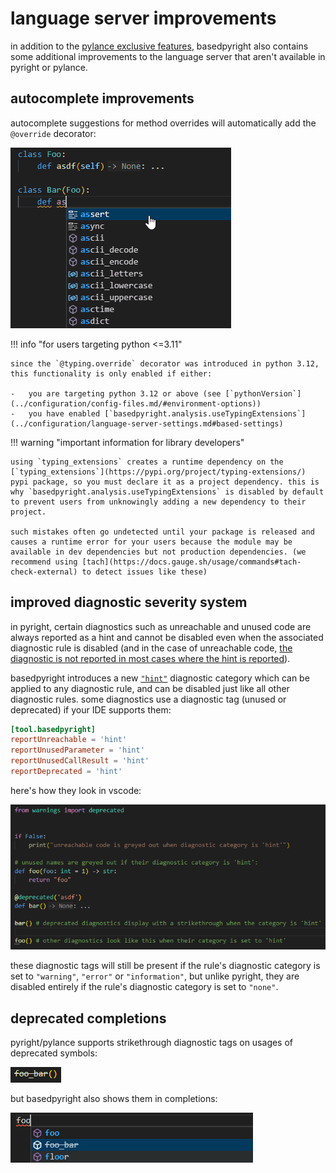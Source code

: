 # language server improvements

in addition to the [pylance exclusive features](./pylance-features.md), basedpyright also contains some additional improvements to the language server that aren't available in pyright or pylance.

## autocomplete improvements

autocomplete suggestions for method overrides will automatically add the `@override` decorator:

![](./override-decorator-completions.gif)

!!! info "for users targeting python <=3.11"

    since the `@typing.override` decorator was introduced in python 3.12, this functionality is only enabled if either:

    -   you are targeting python 3.12 or above (see [`pythonVersion`](../configuration/config-files.md/#environment-options))
    -   you have enabled [`basedpyright.analysis.useTypingExtensions`](../configuration/language-server-settings.md#based-settings)

!!! warning "important information for library developers"

    using `typing_extensions` creates a runtime dependency on the [`typing_extensions`](https://pypi.org/project/typing-extensions/) pypi package, so you must declare it as a project dependency. this is why `basedpyright.analysis.useTypingExtensions` is disabled by default to prevent users from unknowingly adding a new dependency to their project.

    such mistakes often go undetected until your package is released and causes a runtime error for your users because the module may be available in dev dependencies but not production dependencies. (we recommend using [tach](https://docs.gauge.sh/usage/commands#tach-check-external) to detect issues like these)

## improved diagnostic severity system

in pyright, certain diagnostics such as unreachable and unused code are always reported as a hint and cannot be disabled even when the associated diagnostic rule is disabled (and in the case of unreachable code, [the diagnostic is not reported in most cases where the hint is reported](./fixes-for-rules.md#reportunreachable)).

basedpyright introduces a new [`"hint"`](../configuration/config-files.md#diagnostic-categories) diagnostic category which can be applied to any diagnostic rule, and can be disabled just like all other diagnostic rules. some diagnostics use a diagnostic tag (unused or deprecated) if your IDE supports them:

```toml title="pyproject.toml"
[tool.basedpyright]
reportUnreachable = 'hint'
reportUnusedParameter = 'hint'
reportUnusedCallResult = 'hint'
reportDeprecated = 'hint'
```

here's how they look in vscode:

![](diagnostic-tags.png)

these diagnostic tags will still be present if the rule's diagnostic category is set to `"warning"`, `"error"` or `"information"`, but unlike pyright, they are disabled entirely if the rule's diagnostic category is set to `"none"`.

## deprecated completions

pyright/pylance supports strikethrough diagnostic tags on usages of deprecated symbols:

![](deprecated-diagnostic-tag.png)

but basedpyright also shows them in completions:

![](deprecated-completion.png)
